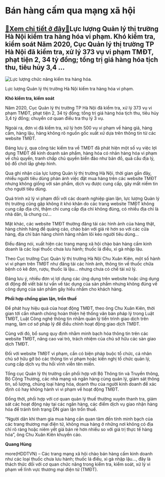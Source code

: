 Bán hàng cấm qua mạng xã hội
============================

[:gift:Xem chi tiết ở đây:gift:](https://hddtvn.com/ban-hang-cam-qua-mang-xa-hoi/)Lực lượng Quản lý thị trường Hà Nội kiểm tra hàng hóa vi phạm. Khó kiểm tra, kiểm soát Năm 2020, Cục Quản lý thị trường TP Hà Nội đã kiểm tra, xử lý 373 vụ vi phạm TMĐT, phạt tiện 2, 34 tỷ đồng; tổng trị giá hàng hóa tịch thu, tiêu hủy 3,4 …
-------------------------------------------------------------------------------------------------------------------------------------------------------------------------------------------------------------------------------------------------





![Lực lượng chức năng kiểm tra hàng hóa.](https://hddtvn.com/wp-content/uploads/2021/01/1306_IMG_20210116_170205.jpg "Lực lượng chức năng kiểm tra hàng hóa.")


Lực lượng Quản lý thị trường Hà Nội kiểm tra hàng hóa vi phạm.



**Khó kiểm tra, kiểm soát**


Năm 2020, Cục Quản lý thị trường TP Hà Nội đã kiểm tra, xử lý 373 vụ vi phạm TMĐT, phạt tiện 2, 34 tỷ đồng; tổng trị giá hàng hóa tịch thu, tiêu hủy 3,4 tỷ đồng; chuyển cơ quan điều tra thụ lý 3 vụ.


Ngoài ra, đơn vị đã kiểm tra, xử lý hơn 500 vụ vi phạm về hàng giả, hàng cấm, hàng lậu, hàng không rõ nguồn gốc xuất xứ dựa trên thông tin từ các website TMĐT.


Đáng lưu ý, qua công tác kiểm tra về TMĐT đã phát hiện một số vụ việc lợi dụng TMĐT để kinh doanh sản phẩm, hàng hóa có nhãn hàng hóa vi phạm về chủ quyền, tranh chấp chủ quyền biển đảo như bản đồ, quả cầu địa lý, bộ đồ chơi lắp ghép hình.


Qua ghi nhận của lực lượng Quản lý thị trường Hà Nội, thời gian gần đây, nhiều người tiêu dùng phản ánh việc đặt mua hàng trên các website TMĐT nhưng không giống với sản phẩm, dịch vụ được cung cấp, gây mất niềm tin cho người tiêu dùng.


Quá trình xử lý vi phạm đối với các doanh nghiệp gian lận, lực lượng Quản lý thị trường cũng gặp không ít khó khăn do các trang website TMĐT không cung cấp địa chỉ, thậm chí cung cấp địa chỉ không đúng, có nhiều địa chỉ là nhà dân, là chung cư…


Mặt khác, các website TMĐT thường đăng tải các hình ảnh của hàng thật, hàng chính hãng để quảng cáo, chào bán với giá rẻ hơn so với các cửa hàng, địa chỉ bán hàng chính hãng nhằm lôi kéo người tiêu dùng…


Điều đáng nói, xuất hiện các trang mạng xã hội chào bán hàng cấm kinh doanh là các loại thuốc chưa lưu hành; thuốc lá điếu, xì gà nhập lậu.


Theo Cục trưởng Cục Quản lý thị trường Hà Nội Chu Xuân Kiên, một số hành vi vi phạm trên TMĐT như đăng tải các hình ảnh, thông tin về thuốc chữa bệnh có kê đơn, rượu, thuốc lá lậu… nhưng chưa có chế tài xử lý.


Đáng lưu ý, nhiều đơn vị lợi dụng các ứng dụng trên website hoặc ứng dụng di động để viết bài tư vấn về tác dụng của sản phẩm nhưng không đúng về công dụng của sản phẩm gây hiểu nhầm cho khách hàng.


**Phối hợp chống gian lận, trốn thuế**


Để phát huy hiệu quả của hoạt động TMĐT, theo ông Chu Xuân Kiên, thời gian tới cần nhanh chóng hoàn thiện hệ thống văn bản pháp lý trong Luật TMĐT, Luật Công nghệ thông tin nhằm quản lý tiến trình giao dịch trên mạng, làm cơ sở pháp lý để điều chỉnh hoạt động giao dịch TMĐT.


Cùng với đó, bổ sung quy định nhằm minh bạch hóa thông tin trên các website TMĐT, nâng cao vai trò, trách nhiệm của chủ sở hữu các sàn giao dịch TMĐT.


Đối với website TMĐT vi phạm, cần có biện pháp buộc tổ chức, cá nhân chủ sở hữu gỡ bỏ các thông tin vi phạm hoặc kiến nghị tổ chức quản lý, cung cấp dịch vụ thu hồi vĩnh viễn tên miền.


Tổng cục Quản lý thị trường cần phối hợp với Bộ Thông tin và Truyền thông, Bộ Công Thương, các nhà mạng và ngân hàng cùng quản lý, giám sát thông tin, số lượng, chủng loại hàng hóa, doanh thu của người kinh doanh để xác định có hay không hành vi vi phạm về hoạt động TMĐT.


Đồng thời, phối hợp với cơ quan quản lý thuế thường xuyên thanh tra, giám sát các hoạt động này tại các ngân hàng, các điểm dịch vụ giao nhận hàng hóa để tránh tình trạng DN gian lận trốn thuế.


“Người dân khi tham gia mua hàng cần quan tâm đến tính minh bạch của các trang thương mại điện tử, không mua hàng ở những nơi không có địa chỉ rõ ràng hoặc niêm yết giá bán rẻ hơn nhiều so với giá trị thực tế hàng hóa”, ông Chu Xuân Kiên khuyến cáo.




**Quang Hùng**



more(HDDTVN) – Các trang mạng xã hội chào bán hàng cấm kinh doanh như các loại thuốc chưa lưu hành; thuốc lá điếu, xì gà nhập lậu…, đây là thách thức đối với cơ quan chức năng trong kiểm tra, kiểm soát, xử lý vi phạm về lĩnh vực thương mại điện tử (TMĐT).

